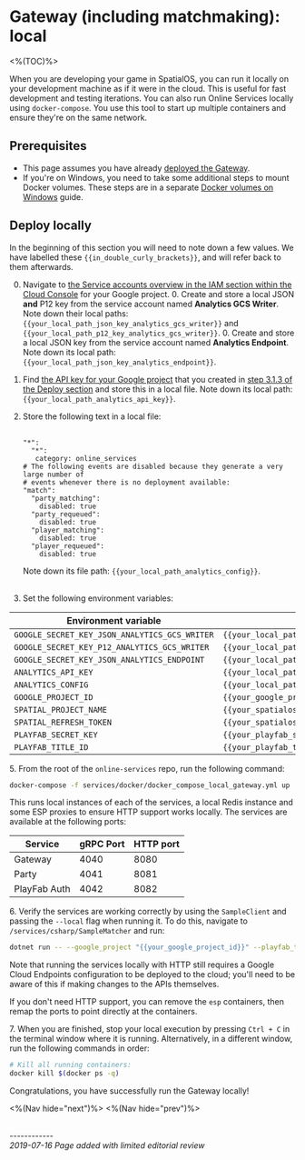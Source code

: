 # Gateway (including matchmaking): local
<%(TOC)%>

When you are developing your game in SpatialOS, you can run it locally on your development machine as if it were in the cloud. This is useful for fast development and testing iterations. You can also run Online Services locally using `docker-compose`. You use this tool to start up multiple containers and ensure they're on the same network.

## Prerequisites

* This page assumes you have already [deployed the Gateway]({{urlRoot}}/content/services-packages/gateway/deploy).
* If you're on Windows, you need to take some additional steps to mount Docker volumes. These steps are in a separate [Docker volumes on Windows]({{urlRoot}}/content/workflows/docker-windows-volumes.md) guide.

## Deploy locally

In the beginning of this section you will need to note down a few values. We have labelled these `{{in_double_curly_brackets}}`, and will refer back to them afterwards.

0. Navigate to [the Service accounts overview in the IAM section within the Cloud Console](https://console.cloud.google.com/iam-admin/serviceaccounts) for your Google project.
    0. Create and store a local JSON **and** P12 key from the service account named **Analytics GCS Writer**. Note down their local paths: `{{your_local_path_json_key_analytics_gcs_writer}}` and `{{your_local_path_p12_key_analytics_gcs_writer}}`.
    0. Create and store a local JSON key from the service account named **Analytics Endpoint**. Note down its local path: `{{your_local_path_json_key_analytics_endpoint}}`.

0. Find [the API key for your Google project](https://console.cloud.google.com/apis/credentials) that you created in [step 3.1.3 of the Deploy section]({{urlRoot}}/content/services-packages/gateway/deploy#3-1-3-google-cloud-project-api-key) and store this in a local file. Note down its local path: `{{your_local_path_analytics_api_key}}`.

0. Store the following text in a local file:
    <br><br>
    ```
    "*":
      "*":
       category: online_services
    # The following events are disabled because they generate a very large number of
    # events whenever there is no deployment available:
    "match":
      "party_matching":
        disabled: true
      "party_requeued":
        disabled: true
      "player_matching":
        disabled: true
      "player_requeued":
        disabled: true
    ```
    Note down its file path: `{{your_local_path_analytics_config}}`.
    <br><br>

0. Set the following environment variables:

| Environment variable | Value |
|----------------------|-------|
| `GOOGLE_SECRET_KEY_JSON_ANALYTICS_GCS_WRITER` | `{{your_local_path_json_key_analytics_gcs_writer}}` |
| `GOOGLE_SECRET_KEY_P12_ANALYTICS_GCS_WRITER` | `{{your_local_path_p12_key_analytics_gcs_writer}}` |
| `GOOGLE_SECRET_KEY_JSON_ANALYTICS_ENDPOINT` | `{{your_local_path_json_key_analytics_endpoint}}` |
| `ANALYTICS_API_KEY` | `{{your_local_path_analytics_api_key}}` |
| `ANALYTICS_CONFIG` | `{{your_local_path_analytics_config}}` |
| `GOOGLE_PROJECT_ID` | `{{your_google_project_id}}` |
| `SPATIAL_PROJECT_NAME` | `{{your_spatialos_project_name}}` |
| `SPATIAL_REFRESH_TOKEN` | `{{your_spatialos_refresh_token}}` |
| `PLAYFAB_SECRET_KEY` | `{{your_playfab_secret_key}}` |
| `PLAYFAB_TITLE_ID` | `{{your_playfab_title_id}}` |

5\. From the root of the `online-services` repo, run the following command:

```bash
docker-compose -f services/docker/docker_compose_local_gateway.yml up
```

This runs local instances of each of the services, a local Redis instance and some ESP proxies to ensure HTTP support works locally. The services are available at the following ports:

| Service | gRPC Port | HTTP port |
|---------|-----------|-----------|
| Gateway | 4040 | 8080 |
| Party | 4041 | 8081 |
| PlayFab Auth | 4042 | 8082 |

6\. Verify the services are working correctly by using the `SampleClient` and passing the `--local` flag when running it. To do this, navigate to `/services/csharp/SampleMatcher` and run:

```bash
dotnet run -- --google_project "{{your_google_project_id}}" --playfab_title_id "{{your_playfab_title_id}}" --local
```

Note that running the services locally with HTTP still requires a Google Cloud Endpoints configuration to be deployed to the cloud; you'll need to be aware of this if making changes to the APIs themselves.

If you don't need HTTP support, you can remove the `esp` containers, then remap the ports to point directly at the containers.

7\. When you are finished, stop your local execution by pressing `Ctrl + C` in the terminal window where it is running. Alternatively, in a different window, run the following commands in order:

```sh
# Kill all running containers:
docker kill $(docker ps -q)
```

Congratulations, you have successfully run the Gateway locally!


<%(Nav hide="next")%>
<%(Nav hide="prev")%>

<br/>------------<br/>
_2019-07-16 Page added with limited editorial review_
